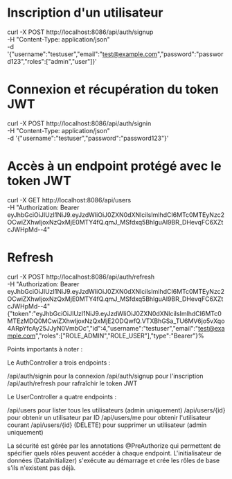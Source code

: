 # Inscription d'un utilisateur
curl -X POST http://localhost:8086/api/auth/signup \
  -H "Content-Type: application/json" \
  -d '{"username":"testuser","email":"test@example.com","password":"password123","roles":["admin","user"]}'

# Connexion et récupération du token JWT
curl -X POST http://localhost:8086/api/auth/signin \
  -H "Content-Type: application/json" \
  -d '{"username":"testuser","password":"password123"}'

# Accès à un endpoint protégé avec le token JWT
curl -X GET http://localhost:8086/api/users \
  -H "Authorization: Bearer eyJhbGciOiJIUzI1NiJ9.eyJzdWIiOiJ0ZXN0dXNlciIsImlhdCI6MTc0MTEyNzc2OCwiZXhwIjoxNzQxMjE0MTY4fQ.qmJ_MSfdxq5BhlguAl9BR_DHevqFC6XZtcJWHpMd--4"

# Refresh
curl -X POST http://localhost:8086/api/auth/refresh \
  -H "Authorization: Bearer eyJhbGciOiJIUzI1NiJ9.eyJzdWIiOiJ0ZXN0dXNlciIsImlhdCI6MTc0MTEyNzc2OCwiZXhwIjoxNzQxMjE0MTY4fQ.qmJ_MSfdxq5BhlguAl9BR_DHevqFC6XZtcJWHpMd--4"
{"token":"eyJhbGciOiJIUzI1NiJ9.eyJzdWIiOiJ0ZXN0dXNlciIsImlhdCI6MTc0MTEzMDQ0MCwiZXhwIjoxNzQxMjE2ODQwfQ.VTXBhGSa_TU6MV6jo5vXqo4ARpYfcAy25JJyN0VmbOc","id":4,"username":"testuser","email":"test@example.com","roles":["ROLE_ADMIN","ROLE_USER"],"type":"Bearer"}%

Points importants à noter :

Le AuthController a trois endpoints :

/api/auth/signin pour la connexion
/api/auth/signup pour l'inscription
/api/auth/refresh pour rafraîchir le token JWT


Le UserController a quatre endpoints :

/api/users pour lister tous les utilisateurs (admin uniquement)
/api/users/{id} pour obtenir un utilisateur par ID
/api/users/me pour obtenir l'utilisateur courant
/api/users/{id} (DELETE) pour supprimer un utilisateur (admin uniquement)


La sécurité est gérée par les annotations @PreAuthorize qui permettent de spécifier quels rôles peuvent accéder à chaque endpoint.
L'initialisateur de données (DataInitializer) s'exécute au démarrage et crée les rôles de base s'ils n'existent pas déjà.